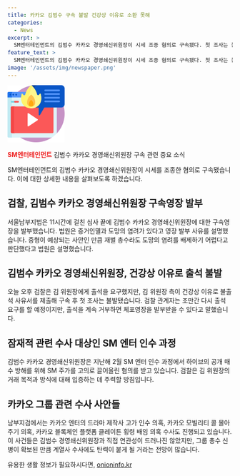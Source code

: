 ```yaml
---
title: 카카오 김범수 구속 불발 건강상 이유로 소환 못해
categories:
  - News
excerpt: >
  SM엔터테인먼트의 김범수 카카오 경영쇄신위원장이 시세 조종 혐의로 구속됐다. 첫 조사는 불발됐고, 건강 이유로 출석을 거부했지만, 검찰은 재요구할 예정이다. 김 위원장은 SM 엔터 인수 과정에서 주가를 고의로 끌어올린 혐의를 받고 있으며, 주요 수사 대상은 현재 SM 주식 시세를 조종한 혐의와 다른 의혹들이다. 카카오 그룹 수사에도 영향이 미치고 있으며, 사건들은 김 위원장과 연관성이 있는지 여부도 주목받고 있다.
feature_text: >
  SM엔터테인먼트의 김범수 카카오 경영쇄신위원장이 시세 조종 혐의로 구속됐다. 첫 조사는 불발됐고, 건강 이유로 출석을 거부했지만, 검찰은 재요구할 예정이다. 김 위원장은 SM 엔터 인수 과정에서 주가를 고의로 끌어올린 혐의를 받고 있으며, 주요 수사 대상은 현재 SM 주식 시세를 조종한 혐의와 다른 의혹들이다. 카카오 그룹 수사에도 영향이 미치고 있으며, 사건들은 김 위원장과 연관성이 있는지 여부도 주목받고 있다.
image: '/assets/img/newspaper.png'
---
```


<p><img src="/assets/img/news.png" alt="rentncar 속보" /></p>

<p><strong><span style="color: #ee2323;">SM엔터테인먼트</span></strong> 김범수 카카오 경영쇄신위원장 구속 관련 중요 소식</p>

<p data-ke-size="size16">SM엔터테인먼트의 김범수 카카오 경영쇄신위원장이 시세를 조종한 혐의로 구속됐습니다. 이에 대한 상세한 내용을 살펴보도록 하겠습니다.</p>

<h2 data-ke-size="size26">검찰, 김범수 카카오 경영쇄신위원장 구속영장 발부</h2>

<p data-ke-size="size16">서울남부지법은 11시간에 걸친 심사 끝에 김범수 카카오 경영쇄신위원장에 대한 구속영장을 발부했습니다. 법원은 증거인멸과 도망의 염려가 있다고 영장 발부 사유를 설명했습니다. 중형이 예상되는 사안인 만큼 재벌 총수라도 도망의 염려를 배제하기 어렵다고 판단했다고 법원은 설명했습니다.</p>

<h2 data-ke-size="size26">김범수 카카오 경영쇄신위원장, 건강상 이유로 출석 불발</h2>

<p data-ke-size="size16">오늘 오후 검찰은 김 위원장에게 출석을 요구했지만, 김 위원장 측이 건강상 이유로 불출석 사유서를 제출해 구속 후 첫 조사는 불발됐습니다. 검찰 관계자는 조만간 다시 출석 요구를 할 예정이지만, 출석을 계속 거부하면 체포영장을 발부받을 수 있다고 말했습니다.</p>

<h2 data-ke-size="size26">잠재적 관련 수사 대상인 SM 엔터 인수 과정</h2>

<p data-ke-size="size16">김범수 카카오 경영쇄신위원장은 지난해 2월 SM 엔터 인수 과정에서 하이브의 공개 매수 방해를 위해 SM 주가를 고의로 끌어올린 혐의를 받고 있습니다. 검찰은 김 위원장의 거래 목적과 방식에 대해 입증하는 데 주력할 방침입니다.</p>

<h2 data-ke-size="size26">카카오 그룹 관련 수사 사안들</h2>

<p data-ke-size="size16">남부지검에서는 카카오 엔터의 드라마 제작사 고가 인수 의혹, 카카오 모빌리티 콜 몰아주기 의혹, 카카오 블록체인 플랫폼 클레이튼 횡령 배임 의혹 수사도 진행되고 있습니다. 이 사건들은 김범수 경영쇄신위원장과 직접 연관성이 드러나진 않았지만, 그룹 총수 신병이 확보된 만큼 계열사 수사에도 탄력이 붙게 될 거라는 전망이 많습니다.</p>
유용한 생활 정보가 필요하시다면, <a href="https://onioninfo.kr" rel="dofollow">onioninfo.kr</a>


